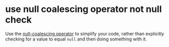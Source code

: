 # use null coalescing operator not null check

Use the [null-coalescing operator](https://docs.microsoft.com/en-us/dotnet/csharp/language-reference/operators/null-coalescing-operator) to simplify your code, rather than explicitly checking for a value to equal `null` and then doing something with it.

